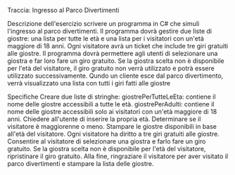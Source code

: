 Traccia: Ingresso al Parco Divertimenti

Descrizione dell'esercizio
 scrivere un programma in C# che simuli l'ingresso al parco divertimenti. 
Il programma dovrà gestire due liste di giostre: una lista per tutte le età 
e una lista per i visitatori con un'età maggiore di 18 anni. 
Ogni visitatore avrà un ticket che include tre giri gratuiti alle giostre. 
Il programma dovrà permettere agli utenti di selezionare una giostra e far loro fare un giro gratuito.
 Se la giostra scelta non è disponibile per l'età del visitatore, il giro gratuito non verrà utilizzato 
e potrà essere utilizzato successivamente.
Qundo un cliente esce dal parco divertimento, verrà visualizzato una lista con tutti i giri fatti alle 
giostre

Specifiche
Creare due liste di stringhe:
giostrePerTutteLeEta: contiene il nome delle giostre accessibili a tutte le età.
giostrePerAdulti: contiene il nome delle giostre accessibili solo ai visitatori con un'età maggiore di 18 anni.
Chiedere all'utente di inserire la propria età.
Determinare se il visitatore è maggiorenne o meno.
Stampare le giostre disponibili in base all'età del visitatore.
Ogni visitatore ha diritto a tre giri gratuiti alle giostre.
Consentire al visitatore di selezionare una giostra e farlo fare un giro gratuito.
Se la giostra scelta non è disponibile per l'età del visitatore, ripristinare il giro gratuito.
Alla fine, ringraziare il visitatore per aver visitato il parco divertimenti e stampare la lista delle giostre.
